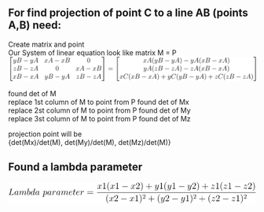 ## For find projection of point C to a line AB (points A,B) need:
Create matrix and point\
Our System of linear equation look like matrix M = P
![Formula matrix M](./SLE.svg)

found det of M\
replace 1st column of M to point from P found det of Mx\
replace 2st column of M to point from P found det of My\
replace 3st column of M to point from P found det of Mz

projection point will be \
{det(Mx)/det(M), det(My)/det(M), det(Mz)/det(M)}

## Found a lambda parameter

![Formula parameter](./Lambda.svg)